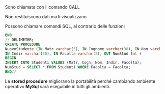 
Sono chiamate con il comando CALL

Non restituiscono dati ma li visualizzano

Possono chiamare comandi SQL, al contrario delle funzioni

```sql
END
// DELIMETER;
CREATE PROCEDURE
NuovoStudente (IN Matr varchar(5), IN Cognome varchar(30), IN Nom varchar(20),
IN Indir varchar(30), IN Facolta varchar(5), OUT NumStud Int )
BEGIN
INSERT INTO Studenti VALUES (Matr, Cogn, Nom, Indir, Facolta);
NumStud = SELECT * FROM Studenti WHERE Facolta = Facolta;
END//
```


Le **stored procedure** migliorano la portabilità perché cambiando ambiente operativo **MySql** sarà eseguibile in tutti gli ambienti.